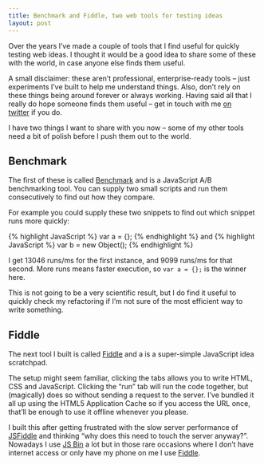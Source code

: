 ```yaml
---
title: Benchmark and Fiddle, two web tools for testing ideas
layout: post
---
```


Over the years I’ve made a couple of tools that I find useful for quickly testing web ideas. I thought it would be a good idea to share some of these with the world, in case anyone else finds them useful.

A small disclaimer: these aren’t professional, enterprise-ready tools – just experiments I’ve built to help me understand things. Also, don’t rely on these things being around forever or always working. Having said all that I really do hope someone finds them useful – get in touch with me [on twitter][twitter-link] if you do.

I have two things I want to share with you now – some of my other tools need a bit of polish before I push them out to the world.

## Benchmark

The first of these is called [Benchmark][benchmark-link] and is a JavaScript A/B benchmarking tool. You can supply two small scripts and run them consecutively to find out how they compare.

For example you could supply these two snippets to find out which snippet runs more quickly:

{% highlight JavaScript %}
var a = {};
{% endhighlight %}
and
{% highlight JavaScript %}
var b = new Object();
{% endhighlight %}

I get 13046 runs/ms for the first instance, and 9099 runs/ms for that second. More runs means faster execution, so `var a = {};` is the winner here.

This is not going to be a very scientific result, but I do find it useful to quickly check my refactoring if I’m not sure of the most efficient way to write something.

## Fiddle

The next tool I built is called [Fiddle][fiddle-link] and a is a super-simple JavaScript idea scratchpad.

The setup might seem familiar, clicking the tabs allows you to write HTML, CSS and JavaScript. Clicking the “run” tab will run the code together, but (magically) does so without sending a request to the server. I’ve bundled it all up using the HTML5 Application Cache so if you access the URL once, that’ll be enough to use it offline whenever you please.

I built this after getting frustrated with the slow server performance of [JSFiddle][jsfiddle-link] and thinking “why does this need to touch the server anyway?”. Nowadays I use [JS Bin][jsbin-link] a lot but in those rare occasions where I don’t have internet access or only have my phone on me I use [Fiddle][fiddle-link].

[twitter-link]: http://twitter.com/liamnewmarch
[benchmark-link]: http://benchmark.liamnewmarch.co.uk
[fiddle-link]: http://fiddle.liamnewmarch.co.uk
[jsfiddle-link]: http://jsfiddle.net
[jsbin-link]: http://jsbin.com
